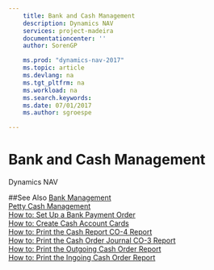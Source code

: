 ```yaml
---
    title: Bank and Cash Management 
    description: Dynamics NAV
    services: project-madeira
    documentationcenter: ''
    author: SorenGP

    ms.prod: "dynamics-nav-2017"
    ms.topic: article
    ms.devlang: na
    ms.tgt_pltfrm: na
    ms.workload: na
    ms.search.keywords:
    ms.date: 07/01/2017
    ms.author: sgroespe

---
```

# Bank and Cash Management
Dynamics NAV

##See Also
[Bank Management](bank-management.md)  
[Petty Cash Management](petty-cash-management.md)  
[How to: Set Up a Bank Payment Order](how-to-set-up-a-bank-payment-order.md)  
[How to: Create Cash Account Cards](how-to-create-cash-account-cards.md)  
[How to: Print the Cash Report CO-4 Report](how-to-print-the-cash-report-co-4-report.md)  
[How to: Print the Cash Order Journal CO-3 Report](how-to-print-the-cash-order-journal-co-3-report.md)  
[How to: Print the Outgoing Cash Order Report](how-to-print-the-outgoing-cash-order-report.md)  
[How to: Print the Ingoing Cash Order Report](how-to-print-the-ingoing-cash-order-report.md)
